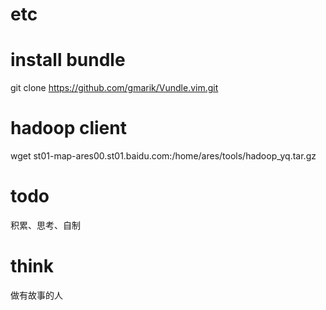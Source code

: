 # etc

# install bundle
git clone https://github.com/gmarik/Vundle.vim.git

# hadoop client
wget st01-map-ares00.st01.baidu.com:/home/ares/tools/hadoop_yq.tar.gz

# todo
积累、思考、自制

# think
做有故事的人
